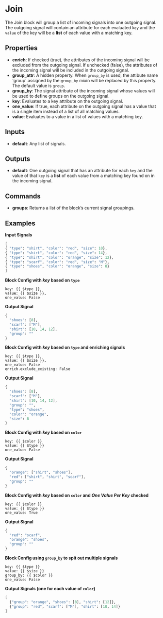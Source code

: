 Join
====
The Join block will group a list of incoming signals into one outgoing signal. The outgoing signal will contain an attribute for each evaluated `key` and the `value` of the key will be a **list** of each value with a matching key.

Properties
----------
- **enrich**: If checked (true), the attributes of the incoming signal will be excluded from the outgoing signal. If unchecked (false), the attributes of the incoming signal will be included in the outgoing signal.
- **group_attr**: A hidden property. When `group_by` is used, the attibute name 'group' assigned by the `group_by` mixin will be replaced by this property. The default value is `group`.
- **group_by**: The signal attribute of the incoming signal whose values will be used to define groups on the outgoing signal.
- **key**: Evaluates to a key attribute on the outgoing signal.
- **one_value**: If true, each attribute on the outgoing signal has a value that is a single item instead of a list of all matching values.
- **value**: Evaluates to a value in a list of values with a matching key.

Inputs
------
- **default**: Any list of signals.

Outputs
-------
- **default**: One outgoing signal that has an attribute for each `key` and the value of that `key` is a **list** of each value from a matching key found on in the incoming signal.

Commands
--------
- **groups**: Returns a list of the block’s current signal groupings.

Examples
--------
**Input Signals**
```python
[
{ "type": "shirt", "color": "red", "size": 10},
{ "type": "shirt", "color": "red", "size": 14},
{ "type": "shirt", "color": "orange", "size": 12},
{ "type": "scarf", "color": "red", "size": "M"},
{ "type": "shoes", "color": "orange", "size": 8}
]
```
**Block Config with _key_ based on `type`**
```
key: {{ $type }},
value: {{ $size }},
one_value: False
```
**Output Signal**
```python
{
  "shoes": [8],
  "scarf": ["M"],
  "shirt": [10, 14, 12],
  "group": ""
}
```
**Block Config with _key_ based on `type` and enriching signals**
```
key: {{ $type }},
value: {{ $size }},
one_value: False
enrich.exclude_existing: False
```
**Output Signal**
```python
{
  "shoes": [8],
  "scarf": ["M"],
  "shirt": [10, 14, 12],
  "group": "",
  "type": "shoes",
  "color": "orange",
  "size": 8
}
```
**Block Config with _key_ based on `color`**
```
key: {{ $color }}
value: {{ $type }}
one_value: False
```
**Output Signal**
```python
{
  "orange": ["shirt", "shoes"],
  "red": ["shirt", "shirt", "scarf"],
  "group": ""
}
```
**Block Config with _key_ based on `color` and _One Value Per Key_ checked**
```
key: {{ $color }}
value: {{ $type }}
one_value: True
```
**Output Signal**
```python
{
  "red": "scarf",
  "orange": "shoes",
  "group": ""
}
```
**Block Config using `group_by` to spit out multiple signals**
```
key: {{ $type }}
value: {{ $size }}
group_by: {{ $color }}
one_value: False
```
**Output Signals (one for each value of `color`)**
```python
[
  {"group": "orange", "shoes": [8], "shirt": [12]},
  {"group": "red", "scarf": ["M"], "shirt": [10, 14]}
]
```

